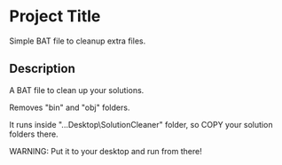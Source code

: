 # Project Title

Simple BAT file to cleanup extra files.

## Description

A BAT file to clean up your solutions.

Removes "bin" and "obj" folders.

It runs inside "...Desktop\SolutionCleaner" folder, so COPY your solution folders there.

WARNING: Put it to your desktop and run from there!